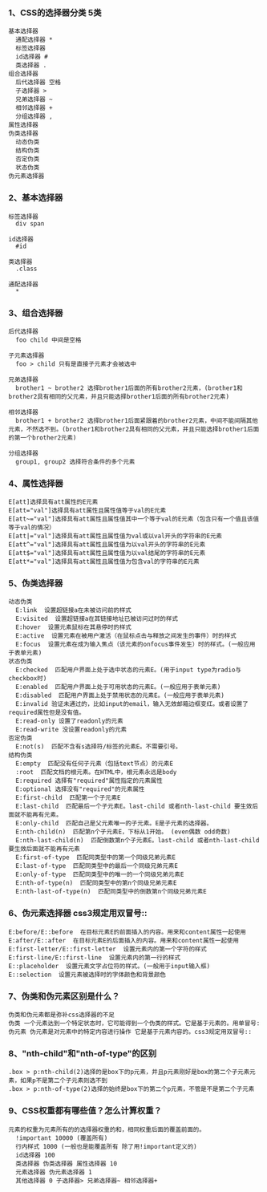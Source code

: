 ### 1、CSS的选择器分类 5类
    基本选择器
      通配选择器 *
      标签选择器
      id选择器 #
      类选择器 .
    组合选择器
      后代选择器 空格
      子选择器 >
      兄弟选择器 ~
      相邻选择器 +
      分组选择器 ,
    属性选择器
    伪类选择器
      动态伪类
      结构伪类
      否定伪类
      状态伪类
    伪元素选择器

### 2、基本选择器
    标签选择器
      div span

    id选择器
      #id

    类选择器
      .class

    通配选择器
      *

### 3、组合选择器
    后代选择器
      foo child 中间是空格

    子元素选择器
      foo > child 只有是直接子元素才会被选中

    兄弟选择器
      brother1 ~ brother2 选择brother1后面的所有brother2元素，(brother1和brother2具有相同的父元素，并且只能选择brother1后面的所有brother2元素)

    相邻选择器
      brother1 + brother2 选择brother1后面紧跟着的brother2元素，中间不能间隔其他元素，不然选不到。(brother1和brother2具有相同的父元素，并且只能选择brother1后面的第一个brother2元素)

    分组选择器
      group1, group2 选择符合条件的多个元素

### 4、属性选择器
    E[att]选择具有att属性的E元素
    E[att="val"]选择具有att属性且属性值等于val的E元素
    E[att~="val"]选择具有att属性且属性值其中一个等于val的E元素（包含只有一个值且该值等于val的情况）
    E[att|="val"]选择具有att属性且属性值为val或以val开头的字符串的E元素
    E[att^="val"]选择具有att属性且属性值为以val开头的字符串的E元素
    E[att$="val"]选择具有att属性且属性值为以val结尾的字符串的E元素
    E[att*="val"]选择具有att属性且属性值为包含val的字符串的E元素

### 5、伪类选择器
    动态伪类
      E:link  设置超链接a在未被访问前的样式
      E:visited  设置超链接a在其链接地址已被访问过时的样式
      E:hover  设置元素鼠标在其悬停时的样式
      E:active  设置元素在被用户激活（在鼠标点击与释放之间发生的事件）时的样式
      E:focus  设置元素在成为输入焦点（该元素的onfocus事件发生）时的样式。(一般应用于表单元素)
    状态伪类
      E:checked  匹配用户界面上处于选中状态的元素E。(用于input type为radio与checkbox时)
      E:enabled  匹配用户界面上处于可用状态的元素E。(一般应用于表单元素)
      E:disabled  匹配用户界面上处于禁用状态的元素E。(一般应用于表单元素)
      E:invalid 验证未通过的，比如input的email，输入无效邮箱边框变红。或者设置了required属性但是没有值。
      E:read-only 设置了readonly的元素
      E:read-write 没设置readonly的元素
    否定伪类
      E:not(s)  匹配不含有s选择符/标签的元素E。不需要引号。
    结构伪类
      E:empty  匹配没有任何子元素（包括text节点）的元素E
      :root  匹配文档的根元素。在HTML中，根元素永远是body
      E:required 选择有"required"属性指定的元素属性
      E:optional 选择没有"required"的元素属性
      E:first-child  匹配第一个子元素E
      E:last-child  匹配最后一个子元素E。last-child 或者nth-last-child 要生效后面就不能再有元素。
      E:only-child  匹配自己是父元素唯一的子元素。E是子元素的选择器。
      E:nth-child(n)  匹配第n个子元素E，下标从1开始。 (even偶数 odd奇数)
      E:nth-last-child(n)  匹配倒数第n个子元素E。last-child 或者nth-last-child 要生效后面就不能再有元素
      E:first-of-type  匹配同类型中的第一个同级兄弟元素E
      E:last-of-type  匹配同类型中的最后一个同级兄弟元素E
      E:only-of-type  匹配同类型中的唯一的一个同级兄弟元素E
      E:nth-of-type(n)  匹配同类型中的第n个同级兄弟元素E
      E:nth-last-of-type(n)  匹配同类型中的倒数第n个同级兄弟元素E

### 6、伪元素选择器 css3规定用双冒号::
    E:before/E::before  在目标元素E的前面插入的内容。用来和content属性一起使用
    E:after/E::after  在目标元素E的后面插入的内容。用来和content属性一起使用
    E:first-letter/E::first-letter  设置元素内的第一个字符的样式
    E:first-line/E::first-line  设置元素内的第一行的样式
    E::placeholder  设置元素文字占位符的样式。(一般用于input输入框)
    E::selection  设置元素被选择时的字体颜色和背景颜色

### 7、伪类和伪元素区别是什么？
    伪类和伪元素都是弥补css选择器的不足
    伪类 一个元素达到一个特定状态时，它可能得到一个伪类的样式。它是基于元素的。用单冒号:
    伪元素 伪元素是对元素中的特定内容进行操作 它是基于元素内容的。css3规定用双冒号::

### 8、"nth-child"和"nth-of-type"的区别
    .box > p:nth-child(2)选择的是box下的p元素，并且p元素刚好是box的第二个子元素元素，如果p不是第二个子元素则选不到
    .box > p:nth-of-type(2)选择的始终是box下的第二个p元素，不管是不是第二个子元素

### 9、CSS权重都有哪些值？怎么计算权重？
    元素的权重为元素所有的的选择器权重的和，相同权重后面的覆盖前面的。
      !important 10000 (覆盖所有)
      行内样式 1000 (一般也是能覆盖所有 除了用!important定义的)
      id选择器 100
      类选择器 伪类选择器 属性选择器 10
      元素选择器 伪元素选择器 1
      其他选择器 0 子选择器> 兄弟选择器~ 相邻选择器+
